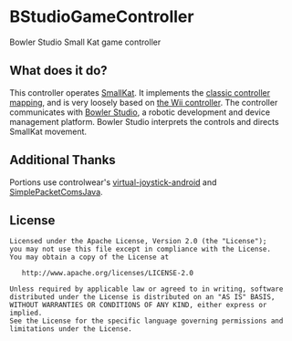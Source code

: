 # BStudioGameController
Bowler Studio Small Kat game controller

## What does it do?
This controller operates [SmallKat](https://hackaday.io/messages/room/279391).
It implements the [classic controller mapping](https://github.com/javatechs/WiiChuck#classic-controller-mapping), 
and is very loosely based on [the Wii controller](https://en.wikipedia.org/wiki/Wii_Classic_Controller). The controller communicates with [Bowler Studio](http://commonwealthrobotics.com/), a robotic development and device management platform. Bowler Studio interprets the controls and directs SmallKat movement.

## Additional Thanks
Portions use controlwear's [virtual-joystick-android](https://github.com/controlwear/virtual-joystick-android)
and [SimplePacketComsJava](https://github.com/madhephaestus/SimplePacketComsJava).

## License
```
Licensed under the Apache License, Version 2.0 (the "License");
you may not use this file except in compliance with the License.
You may obtain a copy of the License at

   http://www.apache.org/licenses/LICENSE-2.0

Unless required by applicable law or agreed to in writing, software
distributed under the License is distributed on an "AS IS" BASIS,
WITHOUT WARRANTIES OR CONDITIONS OF ANY KIND, either express or implied.
See the License for the specific language governing permissions and
limitations under the License.
```
